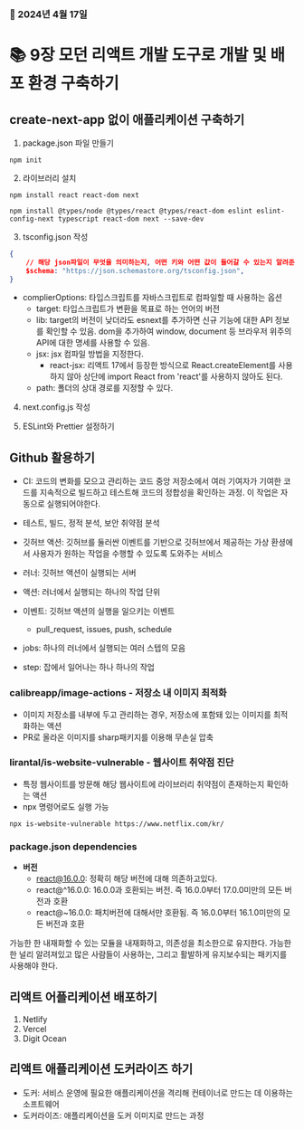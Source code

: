 ### 📅 2024년 4월 17일

# 📚 9장 모던 리액트 개발 도구로 개발 및 배포 환경 구축하기

## create-next-app 없이 애플리케이션 구축하기

1. package.json 파일 만들기

```shell
npm init
```

2. 라이브러리 설치

```shell
npm install react react-dom next
```

```shell
npm install @types/node @types/react @types/react-dom eslint eslint-config-next typescript react-dom next --save-dev
```

3. tsconfig.json 작성

```json
{
    // 해당 json파일이 무엇을 의미하는지, 어떤 키와 어떤 값이 들어갈 수 있는지 알려준다.
    $schema: "https://json.schemastore.org/tsconfig.json",
}
```

- complierOptions: 타입스크립트를 자바스크립트로 컴파일할 때 사용하는 옵션
  - target: 타입스크립트가 변환을 목표로 하는 언어의 버전
  - lib: target의 버전이 낮더라도 esnext를 추가하면 신규 기능에 대한 API 정보를 확인할 수 있음. dom을 추가하여 window, document 등 브라우저 위주의 API에 대한 명세를 사용할 수 있음.
  - jsx: jsx 컴파일 방법을 지정한다.
    - react-jsx: 리액트 17에서 등장한 방식으로 React.createElement를 사용하지 않아 상단에 import React from 'react'를 사용하지 않아도 된다.
  - path: 폴더의 상대 경로를 지정할 수 있다.

4. next.config.js 작성

5. ESLint와 Prettier 설정하기

## Github 활용하기

- CI: 코드의 변화를 모으고 관리하는 코드 중앙 저장소에서 여러 기여자가 기여한 코드를 지속적으로 빌드하고 테스트해 코드의 정합성을 확인하는 과정. 이 작업은 자동으로 실행되어야한다.
- 테스트, 빌드, 정적 분석, 보안 취약점 분석
- 깃허브 액션: 깃허브를 둘러싼 이벤트를 기반으로 깃허브에서 제공하는 가상 환셩에서 사용자가 원하는 작업을 수행할 수 있도록 도와주는 서비스

- 러너: 깃허브 액션이 실행되는 서버
- 액션: 러너에서 실행되는 하나의 작업 단위
- 이벤트: 깃허브 액션의 실행을 일으키는 이벤트
  - pull_request, issues, push, schedule
- jobs: 하나의 러너에서 실행되는 여러 스텝의 모음
- step: 잡에서 일어나는 하나 하나의 작업

### calibreapp/image-actions - 저장소 내 이미지 최적화

- 이미지 저장소를 내부에 두고 관리하는 경우, 저장소에 포함돼 있는 이미지를 최적화하는 액션
- PR로 올라온 이미지를 sharp패키지를 이용해 무손실 압축

### lirantal/is-website-vulnerable - 웹사이트 취약점 진단

- 특정 웹사이트를 방문해 해당 웹사이트에 라이브러리 취약점이 존재하는지 확인하는 액션
- npx 명령어로도 실행 가능

```shell
npx is-website-vulnerable https://www.netflix.com/kr/
```

### package.json dependencies

- **버전**
  - react@16.0.0: 정확히 해당 버전에 대해 의존하고있다.
  - react@^16.0.0: 16.0.0과 호환되는 버전. 즉 16.0.0부터 17.0.0미만의 모든 버전과 호환
  - react@~16.0.0: 패치버전에 대해서만 호환됨. 즉 16.0.0부터 16.1.0미만의 모든 버전과 호환

가능한 한 내재화할 수 있는 모듈을 내재화하고, 의존성을 최소한으로 유지한다.
가능한 한 널리 알려져있고 많은 사람들이 사용하는, 그리고 활발하게 유지보수되는 패키지를 사용해야 한다.


## 리액트 어플리케이션 배포하기

1. Netlify
2. Vercel
3. Digit Ocean

## 리액트 애플리케이션 도커라이즈 하기

- 도커: 서비스 운영에 필요한 애플리케이션을 격리해 컨테이너로 만드는 데 이용하는 소프트웨어
- 도커라이즈: 애플리케이션을 도커 이미지로 만드는 과정





